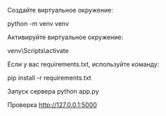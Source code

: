 Создайте виртуальное окружение:

python -m venv venv


Активируйте виртуальное окружение:

venv\Scripts\activate 



Если у вас requirements.txt, используйте команду:

pip install -r requirements.txt


Запуск сервера 
python app.py

Проверка 
http://127.0.0.1:5000
